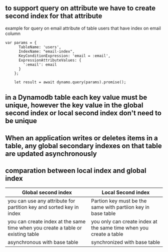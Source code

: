## to support query on attribute we have to create second index for that attribute 
example for query on email attribute of table users that have index on email column
````
var params = {
      TableName: 'users',
      IndexName: "email-index",
      KeyConditionExpression: 'email = :email',
      ExpressionAttributeValues: {
        ':email': email
      }
    };
    
    let result = await dynamo.query(params).promise();
````

## in a Dynamodb table each key value must be unique, however the key value in the global second index or local second index don't need to be unique

## When an application writes or deletes items in a table, any global secondary indexes on that table are updated asynchronously

## comparation between local index and global index
| Global second index| Local Second index|
|--------------------|-------------------|
| you can use any attribute for partition key and sorted key in index            | Partion key must be the same with partiion key in base table        |
| you can create index at the same time when you create a table or existing table| you only can create index at the same time when you create a table|
| asynchronous with base table| synchronized with base table|
